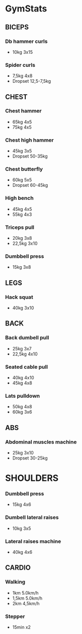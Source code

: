 # GymStats


## BICEPS

### Db hammer curls 
 * 10kg 3x15

### Spider curls
 * 7,5kg 4x8
 * Dropset 12,5-7,5kg


## CHEST

### Chest hammer
 * 65kg 4x5
 * 75kg 4x5

### Chest high hammer 
 * 45kg 3x5 
 * Dropset 50-35kg

### Chest butterfly
 * 60kg 5x5
 * Dropset 60-45kg

### High bench 
 * 45kg 4x5
 * 55kg 4x3

### Triceps pull 
 * 20kg 3x8
 * 22,5kg 3x10

### Dumbbell press
 * 15kg 3x8


## LEGS

### Hack squat 
 * 40kg 3x10


## BACK

### Back dumbell pull 
 * 25kg 3x7
 * 22,5kg 4x10

### Seated cable pull
 * 40kg 4x10
 * 45kg 4x8

### Lats pulldown
 * 50kg 4x8
 * 60kg 3x6


## ABS

### Abdominal muscles machine
 * 25kg 3x10
 * Dropset 30-25kg


# SHOULDERS

### Dumbbell press
 * 15kg 4x6

### Dumbell lateral raises
 * 10kg 3x5

### Lateral raises machine
 * 40kg 4x6


## CARDIO

### Walking
 * 1km 5.0km/h
 * 1,5km 5.0km/h
 * 2km 4,5km/h

### Stepper
 * 15min x2

